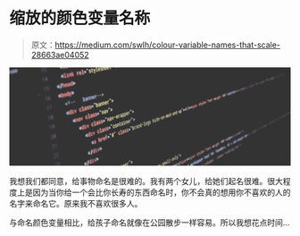 # 缩放的颜色变量名称

> 原文：<https://medium.com/swlh/colour-variable-names-that-scale-28663ae04052>

![](img/20a6aba7201554e15afd02c7e75fd9d6.png)

我想我们都同意，给事物命名是很难的。我有两个女儿，给她们起名很难。很大程度上是因为当你给一个会比你长寿的东西命名时，你不会真的想用你不喜欢的人的名字来命名它。原来我不喜欢很多人。

与命名颜色变量相比，给孩子命名就像在公园散步一样容易。所以我想花点时间…